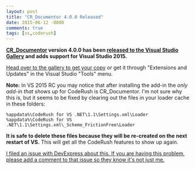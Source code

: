 ```yaml
---
layout: post
title: "CR_Documentor 4.0.0 Released"
date: 2015-06-12 -0800
comments: true
tags: [vs,coderush]
---
```

**[CR_Documentor](https://github.com/tillig/CR_Documentor) version 4.0.0 has been [released to the Visual Studio Gallery](https://visualstudiogallery.msdn.microsoft.com/668a65b5-2468-4afa-b78d-8c369850e2b2) and adds support for Visual Studio 2015.**

[Head over to the gallery to get your copy](https://visualstudiogallery.msdn.microsoft.com/668a65b5-2468-4afa-b78d-8c369850e2b2) or get it through "Extensions and Updates" in the Visual Studio "Tools" menu.

**Note:** In VS 2015 RC you may notice that after installing the add-in the _only add-in that shows up_ for CodeRush is CR\_Documentor. I'm not sure why this is, but it seems to be fixed by clearing out the files in your loader cache in these folders:

    %appdata%\CodeRush for VS .NET\1.1\Settings.xml\Loader
    %appdata%\CodeRush for VS .NET\1.1\Settings.xml\_Scheme_FrictionFree\Loader

**It is safe to delete these files because they will be re-created on the next restart of VS.** This will get all the CodeRush features to show up again.

[I filed an issue with DevExpress about this. If you are having this problem, please add a comment to that issue so they know it's not just me.](https://www.devexpress.com/support/center/Question/Details/T254485)
